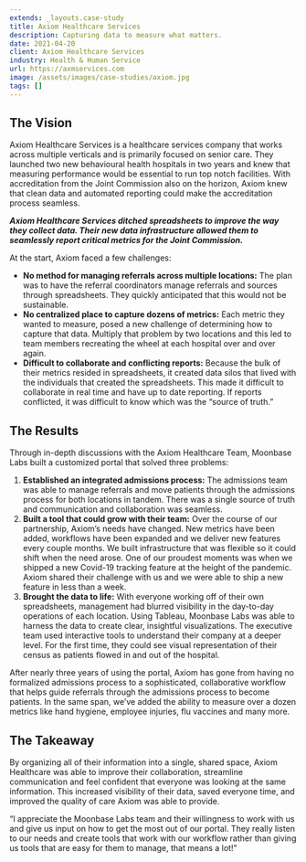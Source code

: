 ```yaml
---
extends: _layouts.case-study
title: Axiom Healthcare Services
description: Capturing data to measure what matters.
date: 2021-04-20
client: Axiom Healthcare Services
industry: Health & Human Service
url: https://axmservices.com
image: /assets/images/case-studies/axiom.jpg
tags: []
---
```


## The Vision

Axiom Healthcare Services is a healthcare services company that works across multiple verticals and is primarily focused on senior care. They launched two new behavioural health hospitals in two years and knew that measuring performance would be essential to run top notch facilities. With accreditation from the Joint Commission also on the horizon, Axiom knew that clean data and automated reporting could make the accreditation process seamless.

***Axiom Healthcare Services ditched spreadsheets to improve the way they collect data. Their new data infrastructure allowed them to seamlessly report critical metrics for the Joint Commission.***

At the start, Axiom faced a few challenges:

*   **No method for managing referrals across multiple locations:** The plan was to have the referral coordinators manage referrals and sources through spreadsheets. They quickly anticipated that this would not be sustainable.
*   **No centralized place to capture dozens of metrics:** Each metric they wanted to measure, posed a new challenge of determining how to capture that data. Multiply that problem by two locations and this led to team members
recreating the wheel at each hospital over and over again.
*   **Difficult to collaborate and conflicting reports:** Because the bulk of their metrics resided in spreadsheets, it created data silos that lived with the individuals that created the spreadsheets. This made it difficult to
collaborate in real time and have up to date reporting. If reports conflicted, it was difficult to know which was the “source of truth.”

## The Results

Through in-depth discussions with the Axiom Healthcare Team, Moonbase Labs built a customized portal that solved three problems:

1.  **Established an integrated admissions process:** The admissions team was able to manage referrals and move patients through the admissions process for both locations in tandem. There was a single source of truth and communication and collaboration was seamless.
2.  **Built a tool that could grow with their team:** Over the course of our partnership, Axiom’s needs have changed. New metrics have been added, workflows have been expanded and we deliver new features every couple months. We built infrastructure that was flexible so it could shift when the need arose. One of our proudest moments was when we shipped a new Covid-19 tracking feature at the height of the pandemic. Axiom shared their challenge with us and we were able to ship a new feature in less than a week.
3.  **Brought the data to life:** With everyone working off of their own spreadsheets, management had blurred visibility in the day-to-day operations of each location. Using Tableau, Moonbase Labs was able to harness the data to
create clear, insightful visualizations. The executive team used interactive tools to understand their company at a deeper level. For the first time, they could see visual representation of their census as patients flowed in and out of the hospital.

After nearly three years of using the portal, Axiom has gone from having no formalized admissions process to a sophisticated, collaborative workflow that helps guide referrals through the admissions process to become patients. In the same span, we’ve added the ability to measure over a dozen metrics like hand hygiene, employee injuries, flu vaccines and many more.

## The Takeaway

By organizing all of their information into a single, shared space, Axiom Healthcare was able to improve their collaboration, streamline communication and feel confident that everyone was looking at the same information. This increased visibility of their data, saved everyone time, and improved the quality of care Axiom was able to provide.

<x-blockquote credit="Jan Ediger, Regional Health Information Manager">
“I appreciate the Moonbase Labs team and their willingness to work with us and give us input on how to get the most out of our portal. They really listen to our needs and create tools that work with our workflow rather than giving us tools that are easy for them to manage, that means a lot!”
</x-blockquote>
